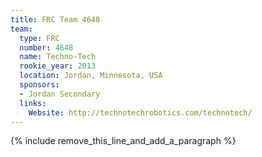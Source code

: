 ```yaml
---
title: FRC Team 4648
team:
  type: FRC
  number: 4648
  name: Techno-Tech
  rookie_year: 2013
  location: Jordan, Minnesota, USA
  sponsors:
  - Jordan Secondary
  links:
    Website: http://technotechrobotics.com/technotech/
---
```


{% include remove_this_line_and_add_a_paragraph %}